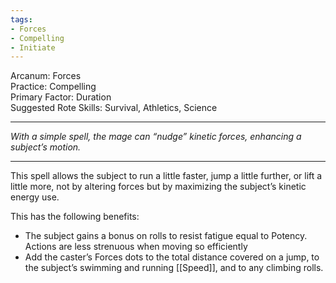 ```yaml
---
tags:
- Forces
- Compelling
- Initiate
---
```


Arcanum: Forces\
Practice: Compelling\
Primary Factor: Duration\
Suggested Rote Skills: Survival, Athletics, Science

---

_With a simple spell, the mage can “nudge” kinetic forces, enhancing a subject’s motion._

---

This spell allows the subject to run a little faster, jump a little further, or lift a little more, not by altering forces but by maximizing the subject’s kinetic energy use.

This has the following benefits:
- The subject gains a bonus on rolls to resist fatigue equal to Potency. Actions are less strenuous when moving so efficiently
- Add the caster’s Forces dots to the total distance covered on a jump, to the subject’s swimming and running [[Speed]], and to any climbing rolls.
